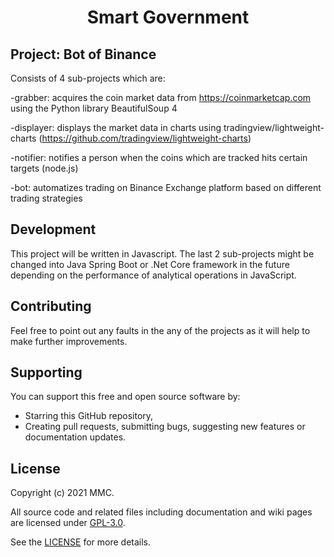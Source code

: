 <h1 align="center">
Smart Government
</h1>

## Project: Bot of Binance
Consists of 4 sub-projects which are:

-grabber: acquires the coin market data from https://coinmarketcap.com using the Python library BeautifulSoup 4

-displayer: displays the market data in charts using tradingview/lightweight-charts (https://github.com/tradingview/lightweight-charts)

-notifier: notifies a person when the coins which are tracked hits certain targets (node.js)

-bot: automatizes trading on Binance Exchange platform based on different trading strategies

## Development
This project will be written in Javascript. The last 2 sub-projects might be changed into Java Spring Boot or .Net Core framework in the future depending on the performance of analytical operations in JavaScript. 

## Contributing
Feel free to point out any faults in the any of the projects as it will help to make further improvements. 

## Supporting
You can support this free and open source software by:
- Starring this GitHub repository,
- Creating pull requests, submitting bugs, suggesting new features or documentation updates.

## License
Copyright (c) 2021 MMC. 

All source code and related files including documentation and wiki pages are licensed under [GPL-3.0](https://www.gnu.org/licenses/gpl-3.0.en.html).

See the [LICENSE](https://github.com/mmcil/BoB/blob/main/LICENSE) for more details.
